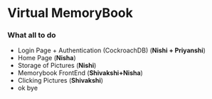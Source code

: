# Virtual MemoryBook
### What all to do
* Login Page + Authentication (CockroachDB) (**Nishi + Priyanshi**)
* Home Page (**Nisha**)
* Storage of Pictures (**Nishi**)
* Memorybook FrontEnd (**Shivakshi+Nisha**)
* Clicking Pictures (**Shivakshi**)
* ok bye
